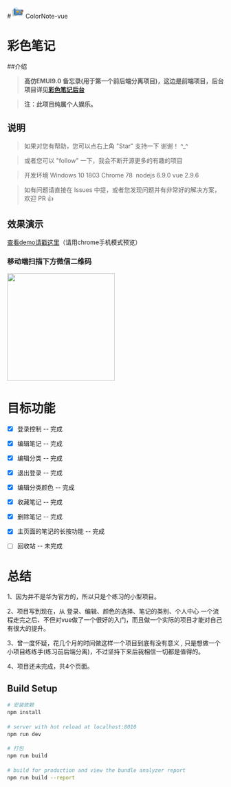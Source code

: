 
#<img src="https://raw.githubusercontent.com/PomZWJ/colornote-vue/master/static/fav2.png" width="30" height="30">  ColorNote-vue

# 彩色笔记

##介绍
> **高仿EMUI9.0 备忘录(用于第一个前后端分离项目)，这边是前端项目，后台项目详见[彩色笔记后台](https://github.com/PomZWJ/ColorNote)**

> __注：此项目纯属个人娱乐。__

## 说明

>  如果对您有帮助，您可以点右上角 "Star" 支持一下 谢谢！ ^_^

>  或者您可以 "follow" 一下，我会不断开源更多的有趣的项目

>  开发环境 Windows 10 1803  Chrome 78  nodejs 6.9.0 vue 2.9.6

>  如有问题请直接在 Issues 中提，或者您发现问题并有非常好的解决方案，欢迎 PR 👍


## 效果演示

[查看demo请戳这里](http://colorfatty.club/)（请用chrome手机模式预览）

### 移动端扫描下方微信二维码

<img src="" width="250" height="250"/>



# 目标功能
- [x] 登录控制 -- 完成
- [x] 编辑笔记 -- 完成
- [x] 编辑分类 -- 完成
- [x] 退出登录 -- 完成
- [x] 编辑分类颜色 -- 完成
- [x] 收藏笔记 -- 完成
- [x] 删除笔记 -- 完成
- [x] 主页面的笔记的长按功能 -- 完成
- [ ] 回收站 -- 未完成



# 总结

1、因为并不是华为官方的，所以只是个练习的小型项目。

2、项目写到现在，从 登录、编辑、颜色的选择、笔记的类别、个人中心 一个流程走完之后、不但对vue做了一个很好的入门，而且做一个实际的项目才能对自己有很大的提升。

3、曾一度怀疑，花几个月的时间做这样一个项目到底有没有意义 , 只是想做一个小项目练练手(练习前后端分离)，不过坚持下来后我相信一切都是值得的。

4、项目还未完成，共4个页面。



## Build Setup

``` bash
# 安装依赖
npm install

# server with hot reload at localhost:8010
npm run dev

# 打包
npm run build

# build for production and view the bundle analyzer report
npm run build --report
```


